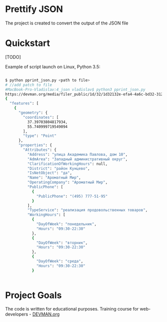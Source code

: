 # Prettify JSON

 The project is created to convert the output of the JSON file

# Quickstart

[TODO]

Example of script launch on Linux, Python 3.5:

```bash

$ python pprint_json.py <path to file>
# //add patch to file
#MacBook-Pro-Vladislav:4_json vladislav$ python3 pprint_json.py 
https://devman.org/media/filer_public/1d/32/1d32132e-efa4-4a6c-bd32-312acc3710ad/alco_shops.json
{
  "features": [
    {
      "geometry": {
        "coordinates": [
          37.39703804817934,
          55.740999719549094
        ],
        "type": "Point"
      },
      "properties": {
        "Attributes": {
          "Address": "улица Академика Павлова, дом 10",
          "AdmArea": "Западный административный округ",
          "ClarificationOfWorkingHours": null,
          "District": "район Кунцево",
          "IsNetObject": "да",
          "Name": "Ароматный Мир",
          "OperatingCompany": "Ароматный Мир",
          "PublicPhone": [
            {
              "PublicPhone": "(495) 777-51-95"
            }
          ],
          "TypeService": "реализация продовольственных товаров",
          "WorkingHours": [
            {
              "DayOfWeek": "понедельник",
              "Hours": "09:30-22:30"
            },
            {
              "DayOfWeek": "вторник",
              "Hours": "09:30-22:30"
            },
            {
              "DayOfWeek": "среда",
              "Hours": "09:30-22:30"
            }
            


```

# Project Goals

The code is written for educational purposes. Training course for web-developers - [DEVMAN.org](https://devman.org)
